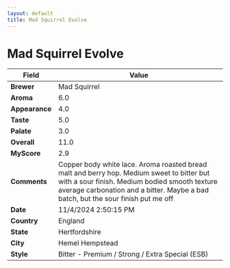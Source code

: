 ```yaml
---
layout: default
title: Mad Squirrel Evolve
---
```


# Mad Squirrel Evolve

| Field         | Value                                                                                                   |
|---------------|---------------------------------------------------------------------------------------------------------|
| **Brewer**    | Mad Squirrel                                                                                        |
| **Aroma**     | 6.0                                                                                         |
| **Appearance**| 4.0                                                                                    |
| **Taste**     | 5.0                                                                                         |
| **Palate**    | 3.0                                                                                        |
| **Overall**   | 11.0                                                                                       |
| **MyScore**   | 2.9                                                                                       |
| **Comments**  | Copper body white lace.  Aroma roasted bread malt and berry hop. Medium sweet to bitter but with a  sour finish.  Medium bodied smooth texture average carbonation and a bitter.  Maybe a bad batch, but the sour finish put me off                                                                                      |
| **Date**      | 11/4/2024 2:50:15 PM                                                                                          |
| **Country**   | England                                                                                       |
| **State**     | Hertfordshire                                                                                         |
| **City**      | Hemel Hempstead                                                                                          |
| **Style**     | Bitter - Premium / Strong / Extra Special (ESB)                                                                                         |

